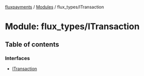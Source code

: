 [fluxpayments](../README.md) / [Modules](../modules.md) / flux\_types/ITransaction

# Module: flux\_types/ITransaction

## Table of contents

### Interfaces

- [ITransaction](../interfaces/flux_types_ITransaction.ITransaction.md)

